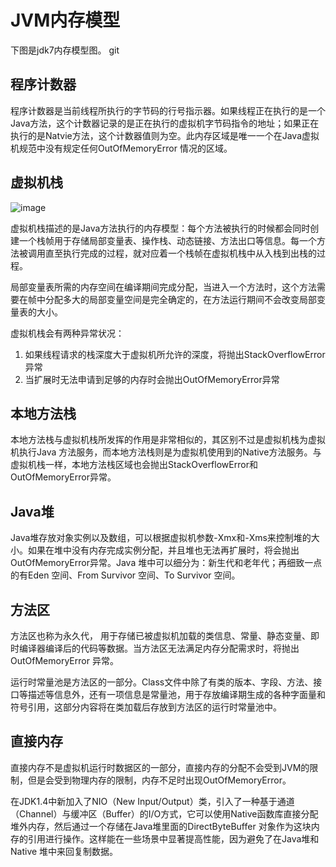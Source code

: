 # JVM内存模型

下图是jdk7内存模型图。
git

## 程序计数器
程序计数器是当前线程所执行的字节码的行号指示器。如果线程正在执行的是一个Java方法，这个计数器记录的是正在执行的虚拟机字节码指令的地址；如果正在执行的是Natvie方法，这个计数器值则为空。此内存区域是唯一一个在Java虚拟机规范中没有规定任何OutOfMemoryError 情况的区域。


## 虚拟机栈

![image](https://note.youdao.com/yws/public/resource/1bb88a67ad9b5c02b9e21ae3dbb534f4/xmlnote/3DF47FAD740C47A6A9270AEC9B43FBF5/1845)

虚拟机栈描述的是Java方法执行的内存模型：每个方法被执行的时候都会同时创建一个栈帧用于存储局部变量表、操作栈、动态链接、方法出口等信息。每一个方法被调用直至执行完成的过程，就对应着一个栈帧在虚拟机栈中从入栈到出栈的过程。

局部变量表所需的内存空间在编译期间完成分配，当进入一个方法时，这个方法需要在帧中分配多大的局部变量空间是完全确定的，在方法运行期间不会改变局部变量表的大小。

虚拟机栈会有两种异常状况：
1. 如果线程请求的栈深度大于虚拟机所允许的深度，将抛出StackOverflowError异常
2. 当扩展时无法申请到足够的内存时会抛出OutOfMemoryError异常

## 本地方法栈
本地方法栈与虚拟机栈所发挥的作用是非常相似的，其区别不过是虚拟机栈为虚拟机执行Java 方法服务，而本地方法栈则是为虚拟机使用到的Native方法服务。与虚拟机栈一样，本地方法栈区域也会抛出StackOverflowError和OutOfMemoryError异常。

## Java堆
Java堆存放对象实例以及数组，可以根据虚拟机参数-Xmx和-Xms来控制堆的大小。如果在堆中没有内存完成实例分配，并且堆也无法再扩展时，将会抛出OutOfMemoryError异常。Java 堆中可以细分为：新生代和老年代；再细致一点的有Eden 空间、From Survivor 空间、To Survivor 空间。

## 方法区
方法区也称为永久代， 用于存储已被虚拟机加载的类信息、常量、静态变量、即时编译器编译后的代码等数据。当方法区无法满足内存分配需求时，将抛出OutOfMemoryError 异常。

运行时常量池是方法区的一部分。Class文件中除了有类的版本、字段、方法、接口等描述等信息外，还有一项信息是常量池，用于存放编译期生成的各种字面量和符号引用，这部分内容将在类加载后存放到方法区的运行时常量池中。

## 直接内存
直接内存不是虚拟机运行时数据区的一部分，直接内存的分配不会受到JVM的限制，但是会受到物理内存的限制，内存不足时出现OutOfMemoryError。

在JDK1.4中新加入了NIO（New Input/Output）类，引入了一种基于通道（Channel）与缓冲区（Buffer）的I/O方式，它可以使用Native函数库直接分配堆外内存，然后通过一个存储在Java堆里面的DirectByteBuffer 对象作为这块内存的引用进行操作。这样能在一些场景中显著提高性能，因为避免了在Java堆和Native 堆中来回复制数据。

